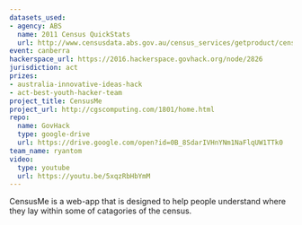```yaml
---
datasets_used:
- agency: ABS
  name: 2011 Census QuickStats
  url: http://www.censusdata.abs.gov.au/census_services/getproduct/census/2011/quickstat/0?opendocument&navpos=220
event: canberra
hackerspace_url: https://2016.hackerspace.govhack.org/node/2826
jurisdiction: act
prizes:
- australia-innovative-ideas-hack
- act-best-youth-hacker-team
project_title: CensusMe
project_url: http://cgscomputing.com/1801/home.html
repo:
  name: GovHack
  type: google-drive
  url: https://drive.google.com/open?id=0B_8SdarIVHnYNm1NaFlqUW1TTk0
team_name: ryantom
video:
  type: youtube
  url: https://youtu.be/5xqzRbHbYmM
---
```


CensusMe is a web-app that is designed to help people understand where they lay within some of catagories of the census.